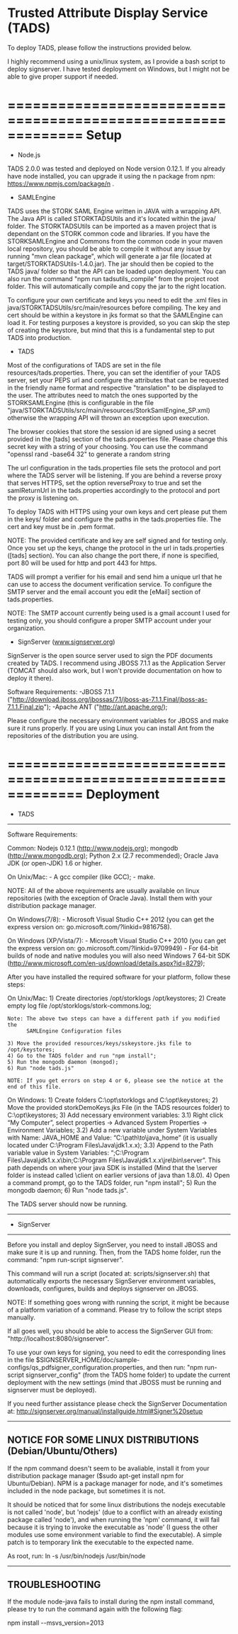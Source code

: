 
Trusted Attribute Display Service (TADS)
========================================

To deploy TADS, please follow the instructions provided below.

I highly recommend using a unix/linux system, as I provide a bash script to deploy
signserver. I have tested deployment on Windows, but I might not be able to give
proper support if needed.


=============================================================
Setup
=============================================================


* Node.js

TADS 2.0.0 was tested and deployed on Node version 0.12.1. If you already have 
node installed, you can upgrade it using the n package from npm: 
https://www.npmjs.com/package/n .


* SAMLEngine

TADS uses the STORK SAML Engine written in JAVA with a wrapping API.
The Java API is called STORKTADSUtils and it's located within the java/ folder.
The STORKTADSUtils can be imported as a maven project that is dependant on the STORK
common code and libraries. If you have the STORKSAMLEngine and Commons from the
common code in your maven local repository, you should be able to compile it without
any issue by running "mvn clean package", which will generate a jar file (located at
target/STORKTADSUtils-1.4.0.jar). The jar should then be copied to the TADS java/ folder 
so that the API can be loaded upon deployment. You can also run the command 
"npm run tadsutils_compile" from the project root folder. This will automatically
compile and copy the jar to the right location.

To configure your own certificate and keys you need to edit the .xml files in 
java/STORKTADSUtils/src/main/resources before compiling. The key and cert should
be within a keystore in jks format so that the SAMLEngine can load it. For testing
purposes a keystore is provided, so you can skip the step of creating the keystore,
but mind that this is a fundamental step to put TADS into production.


* TADS

Most of the configurations of TADS are set in the file resources/tads.properties.
There, you can set the identifier of your TADS server, set your PEPS url and configure 
the attributes that can be requested in the friendly name format and respective 
"translation" to be displayed to the user. The attributes need to match the ones
supported by the STORKSAMLEngine (this is configurable in the file 
"java/STORKTADSUtils/src/main/resources/StorkSamlEngine_SP.xml) otherwise the 
wrapping API will thrown an exception upon execution.

The browser cookies that store the session id are signed using a secret provided in
the [tads] section of the tads.properties file. Please change this secret key with
a string of your choosing. You can use the command "openssl rand -base64 32" to
generate a random string

The url configuration in the tads.properties file sets the protocol and port where
the TADS server will be listening. If you are behind a reverse proxy that serves 
HTTPS, set the option reverseProxy to true and set the samlReturnUrl in the tads.properties 
accordingly to the protocol and port the proxy is listening on.

To deploy TADS with HTTPS using your own keys and cert please put them in the keys/
folder and configure the paths in the tads.properties file. The cert and key must be 
in .pem format.

NOTE: The provided certificate and key are self signed and for testing only.
Once you set up the keys, change the protocol in the url in tads.properties 
([tads] section). You can also change the port there, if none is specified, port
80 will be used for http and port 443 for https.

TADS will prompt a verifier for his email and send him a unique url that he can
use to access the document verification service. To configure the SMTP server and 
the email account you edit the [eMail] section of tads.properties.

NOTE: The SMTP account currently being used is a gmail account I used for testing only,
      you should configure a proper SMTP account under your organization.


* SignServer (www.signserver.org)

SignServer is the open source server used to sign the PDF documents created by 
TADS. I recommend using JBOSS 7.1.1 as the Application Server (TOMCAT should also
work, but I won't provide documentation on how to deploy it there).

Software Requirements:
  -JBOSS 7.1.1 ("http://download.jboss.org/jbossas/7.1/jboss-as-7.1.1.Final/jboss-as-7.1.1.Final.zip");
  -Apache ANT ("http://ant.apache.org/);

Please configure the necessary environment variables for JBOSS and make sure it
runs properly. If you are using Linux you can install Ant from the repositories of 
the distribution you are using.


=============================================================
Deployment
=============================================================

  * TADS
  ------

 Software Requirements:

  Common:
    Nodejs 0.12.1 (http://www.nodejs.org);
    mongodb (http://www.mongodb.org);
    Python 2.x (2.7 recommended);
    Oracle Java JDK (or open-JDK) 1.6 or higher.

  On Unix/Mac:
    - A gcc compiler (like GCC);
    - make.

  NOTE: All of the above requirements are usually available on linux repositories
        (with the exception of Oracle Java).
        Install them with your distribution package manager.

  On Windows(7/8):
    - Microsoft Visual Studio C++ 2012 (you can get the express version on: 
        go.microsoft.com/?linkid=9816758).

  On Windows (XP/Vista/7):
    - Microsoft Visual Studio C++ 2010 (you can get the express version on: 
        go.microsoft.com/?linkid=9709949)
    - For 64-bit builds of node and native modules you will also need 
        Windows 7 64-bit SDK (http://www.microsoft.com/en-us/download/details.aspx?id=8279);
  

After you have installed the required software for your platform, follow these steps:

  On Unix/Mac:
    1) Create directories /opt/storklogs /opt/keystores;
    2) Create empty log file /opt/storklogs/stork-commons.log;
    
    Note: The above two steps can have a different path if you modified the 
          SAMLEngine Configuration files 

    3) Move the provided resources/keys/sskeystore.jks file to /opt/keystores;
    4) Go to the TADS folder and run "npm install";
    5) Run the mongodb daemon (mongod);
    6) Run "node tads.js"

    NOTE: If you get errors on step 4 or 6, please see the notice at the end of this file.

  On Windows:
    1) Create folders C:\opt\storklogs and C:\opt\keystores;
    2) Move the provided storkDemoKeys.jks File (in the TADS resources folder) 
          to C:\opt\keystores;
    3) Add necessary environment variables:
      3.1) Right click “My Computer”, select properties -> 
              Advanced System Properties -> Environment Variables;
      3.2) Add a new variable under System Variables with Name: JAVA_HOME 
              and Value: “C:\path\to\java_home” (it is usually located under 
              C:\Program Files\Java\jdk1.x.x);
      3.3) Append to the Path variable value in System Variables: 
              “;C:\Program Files\Java\jdk1.x.x\bin;C:\Program Files\Java\jdk1.x.x\jre\bin\server”. 
              This path depends on where your java SDK is installed (Mind that 
              the \server folder is instead called \client on earlier versions 
              of java than 1.8.0).
    4) Open a command prompt, go to the TADS folder, run "npm install";
    5) Run the mongodb daemon;
    6) Run "node tads.js".


The TADS server should now be running.

-------------------------------------------------------------

* SignServer
------------

Before you install and deploy SignServer, you need to install JBOSS and make sure
it is up and running. Then, from the TADS home folder, run the command: 
"npm run-script signserver".

This command will run a script (located at: scripts/signserver.sh) that automatically 
exports the necessary SignServer environment variables, downloads, configures, builds 
and deploys signserver on JBOSS.

NOTE: If something goes wrong with running the script, it might be because of a 
      platform variation of a command. Please try to follow the script steps manually.

If all goes well, you should be able to access the SignServer GUI from:
"http://localhost:8080/signserver".

To use your own keys for signing, you need to edit the corresponding lines
in the file $SIGNSERVER_HOME/doc/sample-configs/qs_pdfsigner_configuration.properties,
and then run: "npm run-script signserver_config" (from the TADS home folder) 
to update the current deployment with the new settings (mind that JBOSS must be
running and signserver must be deployed).

If you need further assistance please check the SignServer Documentation at: 
http://signserver.org/manual/installguide.html#Signer%20setup

-------------------------------------------------------------
NOTICE FOR SOME LINUX DISTRIBUTIONS (Debian/Ubuntu/Others)
-------------------------------------------------------------

If the npm command doesn't seem to be avaliable, install it from your distribution
package manager ($sudo apt-get install npm for Ubuntu/Debian). NPM is a package 
manager for node, and it's sometimes included in the node package, but sometimes 
it is not.

It should be noticed that for some linux distributions the nodejs executable 
is not called 'node', but 'nodejs' (due to a conflict with an already existing 
package called 'node'), and when running the 'npm' command, it will fail because
it is trying to invoke the executable as 'node' (I guess the other modules use 
some environment variable to find the executable). A simple patch is to temporary 
link the executable to the expected name.

As root, run:
ln -s /usr/bin/nodejs /usr/bin/node

-------------------------------------------------------------

TROUBLESHOOTING
---------------

If the module node-java fails to install during the npm install command, please
try to run the command again with the following flag:

npm install --msvs_version=2013

